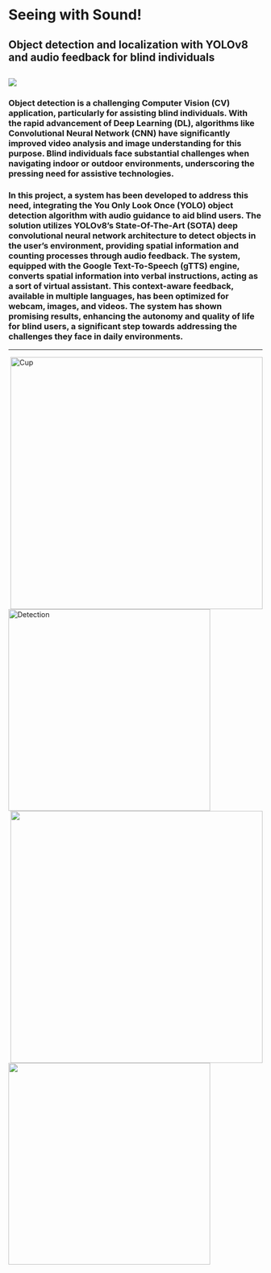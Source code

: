 # Seeing with Sound!
## Object detection and localization with YOLOv8  and audio feedback for blind individuals
<a href='https://thesis.unipd.it/handle/20.500.12608/66485/'><img src='https://img.shields.io/badge/Paper-Page-green'></a>
---
### Object detection is a challenging Computer Vision (CV) application, particularly for assisting blind individuals. With the rapid advancement of Deep Learning (DL), algorithms like Convolutional Neural Network (CNN) have significantly improved video analysis and image understanding for this purpose. Blind individuals face substantial challenges when navigating indoor or outdoor environments, underscoring the pressing need for assistive technologies.
### In this project, a system has been developed to address this need, integrating the You Only Look Once (YOLO) object detection algorithm with audio guidance to aid blind users. The solution utilizes YOLOv8’s State-Of-The-Art (SOTA) deep convolutional neural network architecture to detect objects in the user’s environment, providing spatial information and counting processes through audio feedback. The system, equipped with the Google Text-To-Speech (gTTS) engine, converts spatial information into verbal instructions, acting as a sort of virtual assistant. This context-aware feedback, available in multiple languages, has been optimized for webcam, images, and videos. The system has shown promising results, enhancing the autonomy and quality of life for blind users, a significant step towards addressing the challenges they face in daily environments.
 ---


<img src="https://github.com/user-attachments/assets/4373f5da-bdf8-469e-a76d-db2447aebe69" width='500' alt="Cup" align='right'>
‎‎<img src='https://github.com/user-attachments/assets/a6556555-cfe3-46b1-aaad-4d2bb5e94a23' width ='400' alt="Detection">
<img src='https://github.com/user-attachments/assets/7b980ee2-149b-4b67-89ee-7b6856dc6fcb' width = '500' align= "right">
<img src='https://github.com/user-attachments/assets/23bf9841-fc0b-4019-8794-28e1e03aad30' width = '400' align="left">
